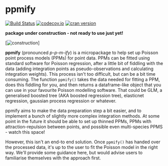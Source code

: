 # ppmify

[![Build Status](https://travis-ci.org/goldingn/ppmify.svg)](https://travis-ci.org/goldingn/ppmify)
[![codecov.io](https://codecov.io/github/goldingn/ppmify/coverage.svg?branch=master)](https://codecov.io/github/goldingn/ppmify)
[![cran version](http://www.r-pkg.org/badges/version/ppmify)](http://cran.rstudio.com/web/packages/ppmify)

**package under construction - not ready to use just yet!**

[![construction](https://camo.githubusercontent.com/4a7cf94aedbd23c13cc2d75fdc3b2af5c816c208/687474703a2f2f7374617469632e646967672e636f6d2f7374617469632f696d616765732f6469676765722e676966)]

**ppmify** (pronounced *p-p-m-ify*) is a micropackage to help set up Poisson point process models (PPMs) for point data.
PPMs can be fitted using standard software for Poisson regression, after a little bit of fiddling with the data (adding integration points as pseudo-observations and calculating integration weights).
This process isn't too difficult, but can be a bit time consuming.
The function `ppmify()` takes the data needed for fitting a PPM, does this fiddling for you, and then returns a dataframe-like object that you can use in your favourite Poisson modelling software.
That could be GLM, a generalised boosted tree (AKA boosted regression tree), elasticnet regression, gaussian process regression or whatever.

ppmify aims to make the data preparation step a bit easier, and to implement a bunch of slightly more complex integration methods.
At some point in the future it should be able to set up thinned PPMs, PPMs with attraction-repulsion between points, and possible even multi-species PPMS - watch this space!

However, this isn't an end-to end solution.
Once `ppmify()` has handed over the processed data, it's up to the user to fit the Poisson model in the right way.
We'll provide some guidance here, but would advise users to familiarise themselves with the approach first. 

